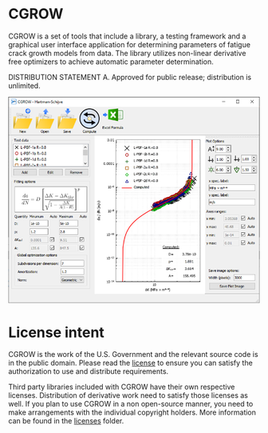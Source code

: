 # CGROW
CGROW is a set of tools that include a library, a testing framework and a graphical user interface application for determining parameters of fatigue crack growth models from data. The library utilizes non-linear derivative free optimizers to achieve automatic parameter determination.

DISTRIBUTION STATEMENT A. Approved for public release; distribution is unlimited.

<div align="center">
  <img src="https://raw.githubusercontent.com/USNavalResearchLaboratory/cgrow/main/doc/images/main_interface.PNG" alt="CGROW Main GUI">
</div>

# License intent
CGROW is the work of the U.S. Government and the relevant source code is in the public domain. Please read the [license](license.txt) to ensure you can satisfy the authorization to use and distribute requirements.

Third party libraries included with CGROW have their own respective licenses. Distribution of derivative work need to satisfy those licenses as well. If you plan to use CGROW in a non open-source manner, you need to make arrangements with the individual copyright holders. More information can be found in the [licenses](licenses) folder.

